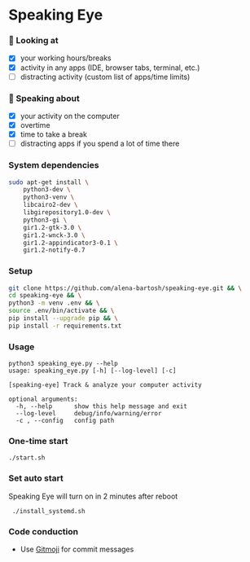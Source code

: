 # Speaking Eye

### :eyes: Looking at
- [x] your working hours/breaks
- [x] activity in any apps (IDE, browser tabs, terminal, etc.)
- [ ] distracting activity (custom list of apps/time limits)

### :postal_horn: Speaking about
- [x] your activity on the computer
- [x] overtime
- [x] time to take a break
- [ ] distracting apps if you spend a lot of time there

### System dependencies
```sh
sudo apt-get install \
    python3-dev \
    python3-venv \
    libcairo2-dev \
    libgirepository1.0-dev \
    python3-gi \
    gir1.2-gtk-3.0 \
    gir1.2-wnck-3.0 \
    gir1.2-appindicator3-0.1 \
    gir1.2-notify-0.7
```

### Setup
```sh
git clone https://github.com/alena-bartosh/speaking-eye.git && \
cd speaking-eye && \
python3 -m venv .env && \
source .env/bin/activate && \
pip install --upgrade pip && \
pip install -r requirements.txt
```

### Usage
```
python3 speaking_eye.py --help
usage: speaking_eye.py [-h] [--log-level] [-c]

[speaking-eye] Track & analyze your computer activity

optional arguments:
  -h, --help      show this help message and exit
  --log-level     debug/info/warning/error
  -c , --config   config path
```

### One-time start
```
./start.sh
```

### Set auto start
Speaking Eye will turn on in 2 minutes after reboot
```
 ./install_systemd.sh 
```

### Code conduction
* Use [Gitmoji](https://gitmoji.carloscuesta.me) for commit messages

